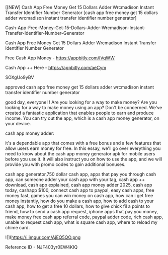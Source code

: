 [[NEW] Cash App Free Money Get 15 Dollars Adder Wrcmadison Instant Transfer Identifier Number Generator [cash app free money get 15 dollars adder wrcmadison instant transfer identifier number generator]

Cash-App-Free-Money-Get-15-Dollars-Adder-Wrcmadison-Instant-Transfer-Identifier-Number-Generator

Cash App Free Money Get 15 Dollars Adder Wrcmadison Instant Transfer Identifier Number Generator

Free Cash App Money -  https://appbitly.com/IVqWW


Cash App ++ Here - https://appbitly.com/aeCym


SOXgUo9yBV

approved cash app free money get 15 dollars adder wrcmadison instant transfer identifier number generator

good day, everyone! ! Are you looking for a way to make money? Are you looking for a way to make money using an app? Don't be concerned. We've created a fantastic application that enables people to earn and produce income. You can try out the app, which is a cash app money generator, on your device.

cash app money adder:

it's a dependable app that comes with a free bonus and a few features that allow users earn money for free. In this essay, we'll go over everything you need to know about the cash app money generator apk for mobile users before you use it. It will also instruct you on how to use the app, and we will provide you with promo codes to gain additional bonuses.

cash app generator,750 dollar cash app, apps that pay you through cash app, can someone adder your cash app with your tag, cash app ++ download, cash app explained, cash app money adder 2025, cash app today, cashapp $100, connect cash app to paypal, easy cash apps, free money fast, games you can win money on cash app, how can i get free money instantly, how do you make a cash app, how to add cash to your cash app, how to get a free 10 dollars, how to give chick fil a points to friend, how to send a cash app request, iphone apps that pay you money, make money free cash app referral code, paypal adder code, rich cash app, unable to request cash app, what is square cash app, where to reload my chime card.

![](https://i.imgur.com/AjEQ5QO.png

Reference ID - NJF403yr0EW4KIQ